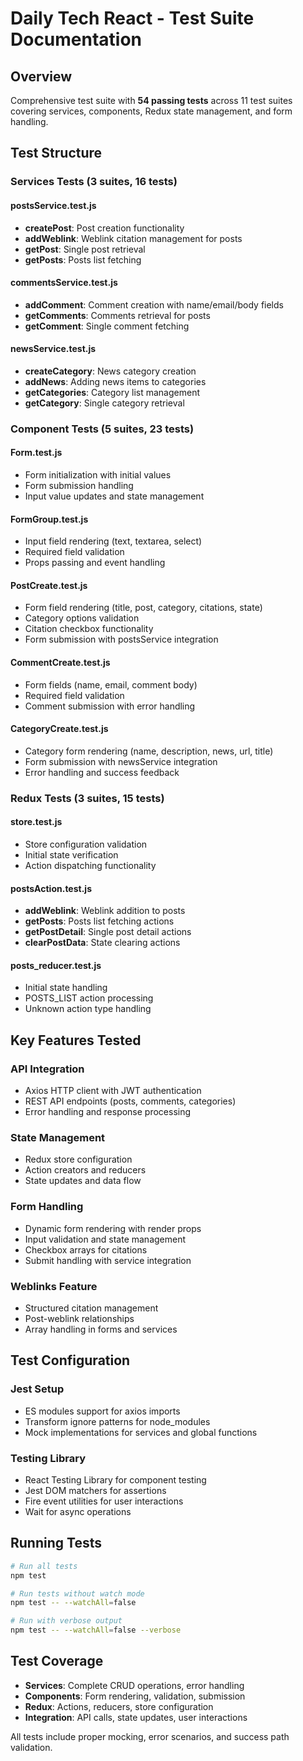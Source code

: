 # Daily Tech React - Test Suite Documentation

## Overview

Comprehensive test suite with **54 passing tests** across 11 test suites covering services, components, Redux state management, and form handling.

## Test Structure

### Services Tests (3 suites, 16 tests)

#### postsService.test.js
- **createPost**: Post creation functionality
- **addWeblink**: Weblink citation management for posts  
- **getPost**: Single post retrieval
- **getPosts**: Posts list fetching

#### commentsService.test.js
- **addComment**: Comment creation with name/email/body fields
- **getComments**: Comments retrieval for posts
- **getComment**: Single comment fetching

#### newsService.test.js  
- **createCategory**: News category creation
- **addNews**: Adding news items to categories
- **getCategories**: Category list management
- **getCategory**: Single category retrieval

### Component Tests (5 suites, 23 tests)

#### Form.test.js
- Form initialization with initial values
- Form submission handling
- Input value updates and state management

#### FormGroup.test.js
- Input field rendering (text, textarea, select)
- Required field validation
- Props passing and event handling

#### PostCreate.test.js
- Form field rendering (title, post, category, citations, state)
- Category options validation
- Citation checkbox functionality
- Form submission with postsService integration

#### CommentCreate.test.js
- Form fields (name, email, comment body)
- Required field validation
- Comment submission with error handling

#### CategoryCreate.test.js
- Category form rendering (name, description, news, url, title)
- Form submission with newsService integration
- Error handling and success feedback

### Redux Tests (3 suites, 15 tests)

#### store.test.js
- Store configuration validation
- Initial state verification
- Action dispatching functionality

#### postsAction.test.js
- **addWeblink**: Weblink addition to posts
- **getPosts**: Posts list fetching actions
- **getPostDetail**: Single post detail actions
- **clearPostData**: State clearing actions

#### posts_reducer.test.js
- Initial state handling
- POSTS_LIST action processing
- Unknown action type handling

## Key Features Tested

### API Integration
- Axios HTTP client with JWT authentication
- REST API endpoints (posts, comments, categories)
- Error handling and response processing

### State Management
- Redux store configuration
- Action creators and reducers
- State updates and data flow

### Form Handling
- Dynamic form rendering with render props
- Input validation and state management
- Checkbox arrays for citations
- Submit handling with service integration

### Weblinks Feature
- Structured citation management
- Post-weblink relationships
- Array handling in forms and services

## Test Configuration

### Jest Setup
- ES modules support for axios imports
- Transform ignore patterns for node_modules
- Mock implementations for services and global functions

### Testing Library
- React Testing Library for component testing
- Jest DOM matchers for assertions
- Fire event utilities for user interactions
- Wait for async operations

## Running Tests

```bash
# Run all tests
npm test

# Run tests without watch mode
npm test -- --watchAll=false

# Run with verbose output
npm test -- --watchAll=false --verbose
```

## Test Coverage

- **Services**: Complete CRUD operations, error handling
- **Components**: Form rendering, validation, submission
- **Redux**: Actions, reducers, store configuration
- **Integration**: API calls, state updates, user interactions

All tests include proper mocking, error scenarios, and success path validation.